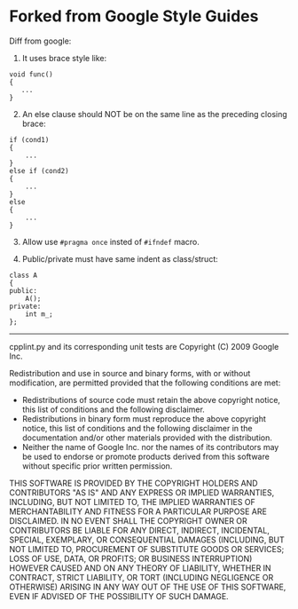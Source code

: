 Forked from Google Style Guides
===============================

Diff from google:  
1) It uses brace style like:  
```
void func()
{
   ...
}
```
2) An else clause should NOT be on the same line as the preceding closing brace:
```
if (cond1)
{
    ...
}
else if (cond2)
{
    ...
}
else
{
    ...
}
```
3) Allow use ```#pragma once``` insted of ```#ifndef``` macro.

4) Public/private must have same indent as class/struct:
```
class A
{
public:
    A();
private:
    int m_;
};
```

---

cpplint.py and its corresponding unit tests are Copyright (C) 2009 Google Inc.

Redistribution and use in source and binary forms, with or without
modification, are permitted provided that the following conditions are
met:

   * Redistributions of source code must retain the above copyright
notice, this list of conditions and the following disclaimer.
   * Redistributions in binary form must reproduce the above
copyright notice, this list of conditions and the following disclaimer
in the documentation and/or other materials provided with the
distribution.
   * Neither the name of Google Inc. nor the names of its
contributors may be used to endorse or promote products derived from
this software without specific prior written permission.

THIS SOFTWARE IS PROVIDED BY THE COPYRIGHT HOLDERS AND CONTRIBUTORS
"AS IS" AND ANY EXPRESS OR IMPLIED WARRANTIES, INCLUDING, BUT NOT
LIMITED TO, THE IMPLIED WARRANTIES OF MERCHANTABILITY AND FITNESS FOR
A PARTICULAR PURPOSE ARE DISCLAIMED. IN NO EVENT SHALL THE COPYRIGHT
OWNER OR CONTRIBUTORS BE LIABLE FOR ANY DIRECT, INDIRECT, INCIDENTAL,
SPECIAL, EXEMPLARY, OR CONSEQUENTIAL DAMAGES (INCLUDING, BUT NOT
LIMITED TO, PROCUREMENT OF SUBSTITUTE GOODS OR SERVICES; LOSS OF USE,
DATA, OR PROFITS; OR BUSINESS INTERRUPTION) HOWEVER CAUSED AND ON ANY
THEORY OF LIABILITY, WHETHER IN CONTRACT, STRICT LIABILITY, OR TORT
(INCLUDING NEGLIGENCE OR OTHERWISE) ARISING IN ANY WAY OUT OF THE USE
OF THIS SOFTWARE, EVEN IF ADVISED OF THE POSSIBILITY OF SUCH DAMAGE.
